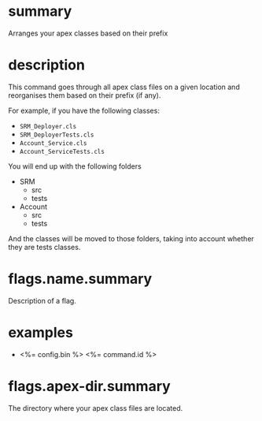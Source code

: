 # summary

Arranges your apex classes based on their prefix

# description

This command goes through all apex class files on a given location and reorganises them based on their prefix (if any).

For example, if you have the following classes:

- `SRM_Deployer.cls`
- `SRM_DeployerTests.cls`
- `Account_Service.cls`
- `Account_ServiceTests.cls`

You will end up with the following folders

- SRM
  - src
  - tests
- Account
  - src
  - tests

And the classes will be moved to those folders, taking into account whether they are tests classes.

# flags.name.summary

Description of a flag.

# examples

- <%= config.bin %> <%= command.id %>

# flags.apex-dir.summary

The directory where your apex class files are located.

